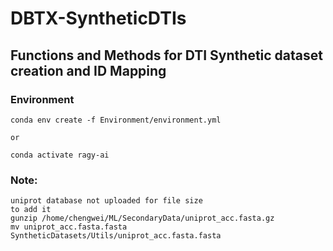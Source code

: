 
# DBTX-SyntheticDTIs

## Functions and Methods for DTI Synthetic dataset creation and ID Mapping 

### Environment
    conda env create -f Environment/environment.yml

    or 

    conda activate ragy-ai
### Note:

    uniprot database not uploaded for file size 
    to add it 
    gunzip /home/chengwei/ML/SecondaryData/uniprot_acc.fasta.gz 
    mv uniprot_acc.fasta.fasta SyntheticDatasets/Utils/uniprot_acc.fasta.fasta  
